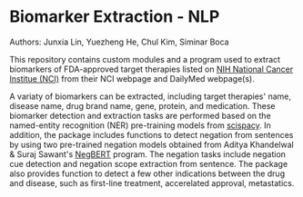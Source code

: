 # Biomarker Extraction - NLP

Authors: Junxia Lin, Yuezheng He, Chul Kim, Siminar Boca

This repository contains custom modules and a program used to extract biomarkers of FDA-approved target therapies listed on [NIH National Cancer Institue (NCI)](https://www.cancer.gov/about-cancer/treatment/types/targeted-therapies/targeted-therapies-fact-sheet) from their NCI webpage and DailyMed webpage(s). 

A variaty of biomarkers can be extracted, including target therapies' name, disease name, drug brand name, gene, protein, and medication. These biomarker detection and extraction tasks are performed based on the named-entity recognition (NER) pre-training models from [scispacy](https://github.com/allenai/scispacy). In addition, the package includes functions to detect negation from sentences by using two pre-trained negation models obtained from Aditya Khandelwal & Suraj Sawant's [NegBERT](https://github.com/adityak6798/Transformers-For-Negation-and-Speculation) program. The negation tasks include negation cue detection and negation scope extraction from sentence. The package also provides function to detect a few other indications between the drug and disease, such as first-line treatment, accerelated approval, metastatics. 
